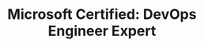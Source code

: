 ---
title: "Microsoft Certified: DevOps Engineer Expert"
tags: [Azure, Dev Ops, Azure AD, Azure Administrator, Storage, MFA, PIM, Secure Identities, Network]
image: azure-devops-engineer.png
date-obtention: Avril 2021
url: https://docs.microsoft.com/fr-fr/learn/certifications/devops-engineer/
issuer: Microsoft
---
